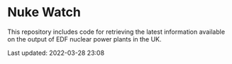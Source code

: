 # Nuke Watch

This repository includes code for retrieving the latest information available on the output of EDF nuclear power plants in the UK.

Last updated: 2022-03-28 23:08